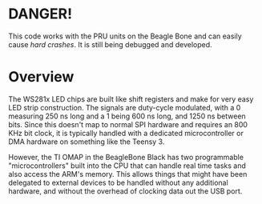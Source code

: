 DANGER!
=======

This code works with the PRU units on the Beagle Bone and can easily
cause *hard crashes*.  It is still being debugged and developed.

Overview
========

The WS281x LED chips are built like shift registers and make for very
easy LED strip construction.  The signals are duty-cycle modulated,
with a 0 measuring 250 ns long and a 1 being 600 ns long, and 1250 ns
between bits.  Since this doesn't map to normal SPI hardware and requires
an 800 KHz bit clock, it is typically handled with a dedicated microcontroller
or DMA hardware on something like the Teensy 3.

However, the TI OMAP in the BeagleBone Black has two programmable
"microcontrollers" built into the CPU that can handle real time
tasks and also access the ARM's memory.  This allows things that
might have been delegated to external devices to be handled without
any additional hardware, and without the overhead of clocking data out
the USB port.
